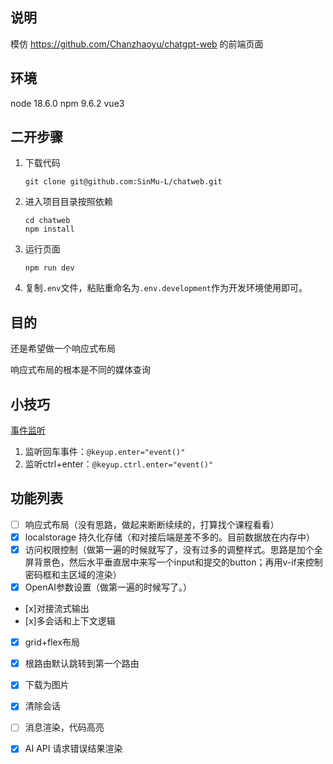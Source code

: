 ## 说明
模仿 https://github.com/Chanzhaoyu/chatgpt-web 的前端页面

## 环境
node 18.6.0
npm 9.6.2
vue3

## 二开步骤
1. 下载代码 
    ```shell
    git clone git@github.com:SinMu-L/chatweb.git
    ```
2. 进入项目目录按照依赖
    ```shell
    cd chatweb
    npm install
    ```
3. 运行页面
    ```shell
    npm run dev
    ```
4. 复制`.env`文件，粘贴重命名为`.env.development`作为开发环境使用即可。


## 目的
还是希望做一个响应式布局

响应式布局的根本是不同的媒体查询


## 小技巧

[事件监听](https://cn.vuejs.org/guide/essentials/event-handling.html#system-modifier-keys)
1. 监听回车事件：`@keyup.enter="event()"`
2. 监听ctrl+enter：`@keyup.ctrl.enter="event()"`


## 功能列表

- [ ] 响应式布局（没有思路，做起来断断续续的，打算找个课程看看）
- [x] localstorage 持久化存储（和对接后端是差不多的。目前数据放在内存中）
- [x] 访问权限控制（做第一遍的时候就写了，没有过多的调整样式。思路是加个全屏背景色，然后水平垂直居中来写一个input和提交的button；再用v-if来控制密码框和主区域的渲染）
- [x] OpenAI参数设置（做第一遍的时候写了。）
- [x]对接流式输出
- [x]多会话和上下文逻辑
- [x] grid+flex布局
- [x] 根路由默认跳转到第一个路由
- [x] 下载为图片
- [x] 清除会话
- [ ] 消息渲染，代码高亮
- [x] AI API 请求错误结果渲染


